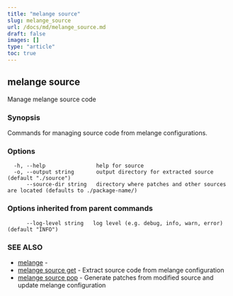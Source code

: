 ```yaml
---
title: "melange source"
slug: melange_source
url: /docs/md/melange_source.md
draft: false
images: []
type: "article"
toc: true
---
```

## melange source

Manage melange source code

### Synopsis

Commands for managing source code from melange configurations.

### Options

```
  -h, --help                help for source
  -o, --output string       output directory for extracted source (default "./source")
      --source-dir string   directory where patches and other sources are located (defaults to ./package-name/)
```

### Options inherited from parent commands

```
      --log-level string   log level (e.g. debug, info, warn, error) (default "INFO")
```

### SEE ALSO

* [melange](/docs/md/melange.md)	 - 
* [melange source get](/docs/md/melange_source_get.md)	 - Extract source code from melange configuration
* [melange source pop](/docs/md/melange_source_pop.md)	 - Generate patches from modified source and update melange configuration

